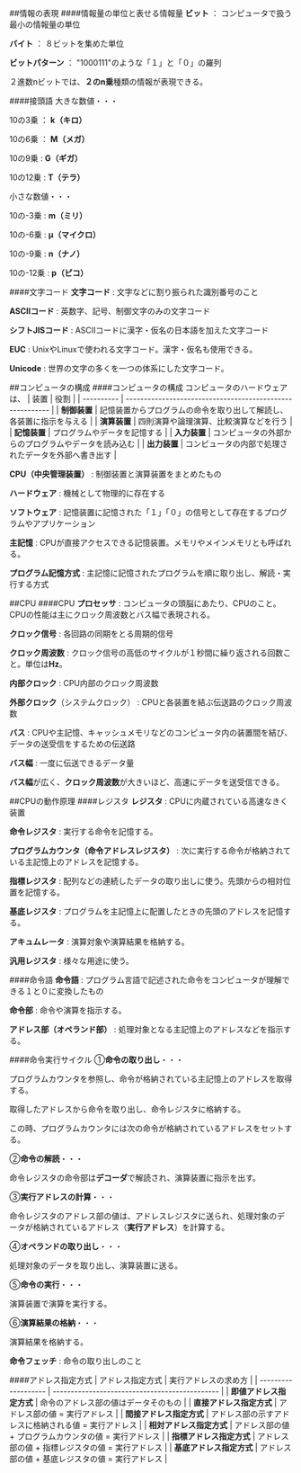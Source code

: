 ##情報の表現
####情報量の単位と表せる情報量
**ビット** ： コンピュータで扱う最小の情報量の単位

**バイト** ： ８ビットを集めた単位

**ビットパターン** ： "1000111"のような「１」と「０」の羅列

２進数nビットでは、**２のn乗**種類の情報が表現できる。

####接頭語
大きな数値・・・

10の3乗 ： **k（キロ）**

10の6乗 ： **M（メガ）**

10の9乗 : **G（ギガ）**

10の12乗 : **T（テラ）**

小さな数値・・・

10の-3乗 : **m（ミリ）**

10の-6乗 : **μ（マイクロ）**

10の-9乗 : **n（ナノ）**

10の-12乗 : **p（ピコ）**

####文字コード
**文字コード** : 文字などに割り振られた識別番号のこと

**ASCIIコード** : 英数字、記号、制御文字のみの文字コード

**シフトJISコード** : ASCIIコードに漢字・仮名の日本語を加えた文字コード

**EUC** : UnixやLinuxで使われる文字コード。漢字・仮名も使用できる。

**Unicode** : 世界の文字の多くを一つの体系にした文字コード。

##コンピュータの構成
####コンピュータの構成
コンピュータのハードウェアは、
| 装置        | 役割                                                      |
| ---------- | --------------------------------------------------------- |
| **制御装置** | 記憶装置からプログラムの命令を取り出して解読し、各装置に指示を与える |
| **演算装置** | 四則演算や論理演算、比較演算などを行う                          |
| **記憶装置** | プログラムやデータを記憶する                                  |
| **入力装置** | コンピュータの外部からのプログラムやデータを読み込む              |
| **出力装置** | コンピュータの内部で処理されたデータを外部へ書き出す              |


**CPU（中央管理装置）** : 制御装置と演算装置をまとめたもの

**ハードウェア** : 機械として物理的に存在する

**ソフトウェア** : 記憶装置に記憶された「１」「０」の信号として存在するプログラムやアプリケーション

**主記憶** : CPUが直接アクセスできる記憶装置。メモリやメインメモリとも呼ばれる。

**プログラム記憶方式** : 主記憶に記憶されたプログラムを順に取り出し、解読・実行する方式

##CPU
####CPU
**プロセッサ** : コンピュータの頭脳にあたり、CPUのこと。CPUの性能は主にクロック周波数とバス幅で表現される。

**クロック信号** : 各回路の同期をとる周期的信号

**クロック周波数** : クロック信号の高低のサイクルが１秒間に繰り返される回数こと。単位は**Hz**。

**内部クロック** : CPU内部のクロック周波数

**外部クロック**（システムクロック） : CPUと各装置を結ぶ伝送路のクロック周波数

**バス** : CPUや主記憶、キャッシュメモリなどのコンピュータ内の装置間を結び、データの送受信をするための伝送路

**バス幅** : 一度に伝送できるデータ量

**バス幅**が広く、**クロック周波数**が大きいほど、高速にデータを送受信できる。

##CPUの動作原理
####レジスタ
**レジスタ** : CPUに内蔵されている高速なきく装置

**命令レジスタ** : 実行する命令を記憶する。

**プログラムカウンタ（命令アドレスレジスタ）** : 次に実行する命令が格納されている主記憶上のアドレスを記憶する。

**指標レジスタ** : 配列などの連続したデータの取り出しに使う。先頭からの相対位置を記憶する。

**基底レジスタ** : プログラムを主記憶上に配置したときの先頭のアドレスを記憶する。

**アキュムレータ** : 演算対象や演算結果を格納する。

**汎用レジスタ** : 様々な用途に使う。

####命令語
**命令語** : プログラム言語で記述された命令をコンピュータが理解できる１と０に変換したもの

**命令部** : 命令や演算を指示する。

**アドレス部（オペランド部）** : 処理対象となる主記憶上のアドレスなどを指示する。

####命令実行サイクル
①**命令の取り出し**・・・

プログラムカウンタを参照し、命令が格納されている主記憶上のアドレスを取得する。

取得したアドレスから命令を取り出し、命令レジスタに格納する。

この時、プログラムカウンタには次の命令が格納されているアドレスをセットする。

②**命令の解読**・・・

命令レジスタの命令部は**デコーダ**で解読され、演算装置に指示を出す。

③**実行アドレスの計算**・・・

命令レジスタのアドレス部の値は、アドレスレジスタに送られ、処理対象のデータが格納されているアドレス（**実行アドレス**）を計算する。

④**オペランドの取り出し**・・・

処理対象のデータを取り出し、演算装置に送る。

⑤**命令の実行**・・・

演算装置で演算を実行する。

⑥**演算結果の格納**・・・

演算結果を格納する。

**命令フェッチ** : 命令の取り出しのこと

####アドレス指定方式
| アドレス指定方式       | 実行アドレスの求め方                              |
| ------------------- | ---------------------------------------------- |
| **即値アドレス指定方式** | 命令のアドレス部の値はデータそのもの                 |
| **直接アドレス指定方式** | アドレス部の値 = 実行アドレス                      |
| **間接アドレス指定方式** | アドレス部の示すアドレスに格納される値 = 実行アドレス  |
| **相対アドレス指定方式** | アドレス部の値 + プログラムカウンタの値 = 実行アドレス |
| **指標アドレス指定方式** | アドレス部の値 + 指標レジスタの値 = 実行アドレス      |
| **基底アドレス指定方式** | アドレス部の値 + 基底レジスタの値 = 実行アドレス      |
